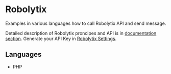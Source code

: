# Robolytix

Examples in various languages how to call Robolytix API and send message. 

Detailed description of Robolytix proncipes and API is in [documentation section](https://www.robolytix.com/documentation/overview/). Generate your API Key in [Robolytix Settings](https://app.robolytix.com/en/admin/). 



## Languages

* PHP
